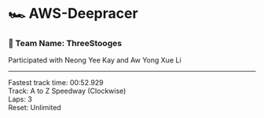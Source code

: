 # 🏎 AWS-Deepracer
### 🤝 Team Name: ThreeStooges
Participated with Neong Yee Kay and Aw Yong Xue Li

<hr/>

Fastest track time: 00:52.929
<br>
Track: A to Z Speedway (Clockwise)
<br>
Laps: 3
<br>
Reset: Unlimited
